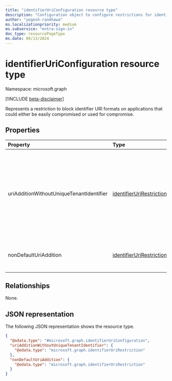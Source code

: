```yaml
---
title: "identifierUriConfiguration resource type"
description: "Configuration object to configure restrictions for identifier URIs on applications."
author: "yogesh-randhawa"
ms.localizationpriority: medium
ms.subservice: "entra-sign-in"
doc_type: resourcePageType
ms.date: 09/13/2024
---
```


# identifierUriConfiguration resource type

Namespace: microsoft.graph

[!INCLUDE [beta-disclaimer](../../includes/beta-disclaimer.md)]

 Represents a restriction to block identifier URI formats on applications that could either be easily compromised or used for compromise.

## Properties
| Property                            | Type                            | Description                 |
| :-----------------------------------| :------------------------------ | :-------------------------- |
| uriAdditionWithoutUniqueTenantIdentifier               | [identifierUriRestriction](../resources/identifierurirestriction.md)       | Block new identifier URIs for applications, unless they contain a unique tenant identifier like the tenant ID, **appId** (client ID), or verified domain. For example, `api://{tenatId}/string`, `api://{appId}/string`, `{scheme}://string/{tenantId}`, `{scheme}://string/{appId}`, `https://{verified-domain.com}/path`, `{scheme}://{subdomain}.{verified-domain.com}/path`.|
| nonDefaultUriAddition               | [identifierUriRestriction](../resources/identifierurirestriction.md)       | Block new identifier URIs for applications, unless they are the "default" URI of the format `api://{appId}` or `api://{tenantId}/{appId}`.|

## Relationships
None.

## JSON representation
The following JSON representation shows the resource type.
<!-- {
  "blockType": "resource",
  "@odata.type": "microsoft.graph.identifierUriConfiguration"
}
-->
``` json
{
  "@odata.type": "#microsoft.graph.identifierUriConfiguration",
  "uriAdditionWithoutUniqueTenantIdentifier": {
    "@odata.type": "microsoft.graph.identifierUriRestriction"
  },
  "nonDefaultUriAddition": {
    "@odata.type": "microsoft.graph.identifierUriRestriction"
  }
}
```

